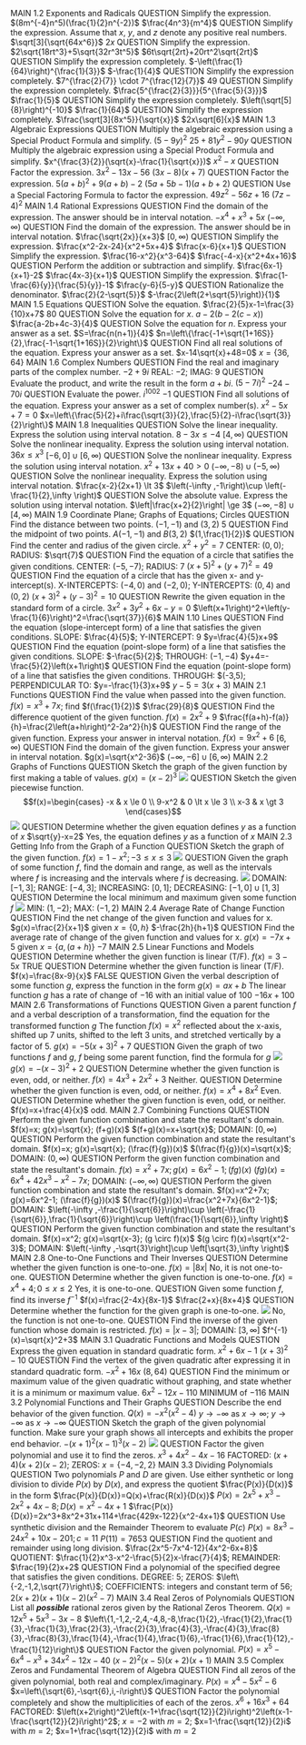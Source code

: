 MAIN
    1.2
    Exponents and Radicals
    QUESTION
        Simplify the expression.
        $(8m^{-4}n^5)(\frac{1}{2}n^{-2})$
        $\frac{4n^3}{m^4}$
    QUESTION
        Simplify the expression. Assume that $x$, $y$, and $z$ denote any positive real numbers.
        $\sqrt[3]{\sqrt{64x^6}}$
        $2x$
    QUESTION
        Simplify the expression.
        $2\sqrt{18rt^3}+5\sqrt{32r^3t^5}$
        $6t\sqrt{2rt}+20rt^2\sqrt{2rt}$
    QUESTION
        Simplify the expression completely.
        $-\left(\frac{1}{64}\right)^{\frac{1}{3}}$
        $-\frac{1}{4}$
    QUESTION
        Simplify the expression completely.
        $7^{\frac{2}{7}} \cdot 7^{\frac{12}{7}}$
        $49$
    QUESTION
        Simplify the expression completely.
        $\frac{5^{\frac{2}{3}}}{5^{\frac{5}{3}}}$
        $\frac{1}{5}$
    QUESTION
        Simplify the expression completely.
        $\left(\sqrt[5]{8}\right)^{-10}$
        $\frac{1}{64}$
    QUESTION
        Simplify the expression completely.
        $\frac{\sqrt[3]{8x^5}}{\sqrt{x}}$
        $2x\sqrt[6]{x}$
MAIN
    1.3
    Algebraic Expressions
    QUESTION
        Multiply the algebraic expression using a Special Product Formula and simplify.
        $(5-9y)^2$
        $25+81y^2-90y$
    QUESTION
        Multiply the algebraic expression using a Special Product Formula and simplify.
        $x^{\frac{3}{2}}(\sqrt{x}-\frac{1}{\sqrt{x}})$
        $x^2-x$
    QUESTION
        Factor the expression.
        $3x^2-13x-56$
        $\left(3x-8\right)\left(x+7\right)$
    QUESTION
        Factor the expression.
        $5(a+b)^2+9(a+b)-2$
        $(5a+5b-1)(a+b+2)$
    QUESTION
        Use a Special Factoring Formula to factor the expression.
        $49z^2-56z+16$
        $\left(7z-4\right)^2$
MAIN
    1.4
    Rational Expressions
    QUESTION
        Find the domain of the expression. The answer should be in interval notation.
        $-x^4+x^3+5x$
        $\left(-\infty,\infty\right)$
    QUESTION
        Find the domain of the expression. The answer should be in interval notation.
        $\frac{\sqrt{2x}}{x+3}$
        $\left[0,\infty\right)$
    QUESTION
        Simplify the expression.
        $\frac{x^2-2x-24}{x^2+5x+4}$
        $\frac{x-6}{x+1}$
    QUESTION
        Simplify the expression.
        $\frac{16-x^2}{x^3-64}$
        $\frac{-4-x}{x^2+4x+16}$
    QUESTION
        Perform the addition or subtraction and simplify.
        $\frac{6x-1}{x+1}-2$
        $\frac{4x-3}{x+1}$
    QUESTION
        Simplify the expression.
        $\frac{1-\frac{6}{y}}{\frac{5}{y}}-1$
        $\frac{y-6}{5-y}$
    QUESTION
        Rationalize the denominator.
        $\frac{2}{2-\sqrt{5}}$
        $-\frac{2\left(2+\sqrt{5}\right)}{1}$
MAIN
    1.5
    Equations
    QUESTION
        Solve the equation.
        $\frac{2}{5}x-1=\frac{3}{10}x+7$
        $80$
    QUESTION
        Solve the equation for $x$.
        $a-2\left(b-2\left(c-x\right)\right)$
        $\frac{a-2b+4c-3}{4}$
    QUESTION
        Solve the equation for $n$. Express your answer as a set.
        $S=\frac{n(n+1)}{4}$
        $n=\left\{\frac{-1+\sqrt{1+16S}}{2},\frac{-1-\sqrt{1+16S}}{2}\right\}$
    QUESTION
        Find all real solutions of the equation. Express your answer as a set.
        $x-14\sqrt{x}+48=0$
        $x=\left\{36,64\right\}$
MAIN
    1.6
    Complex Numbers
    QUESTION
        Find the real and imaginary parts of the complex number.
        $-2+9i$
        REAL: $-2$; IMAG: $9$
    QUESTION
        Evaluate the product, and write the result in the form $a+bi$.
        $(5-7i)^2$
        $-24-70i$
    QUESTION
        Evaluate the power.
        $i^1002$
        $-1$
    QUESTION
        Find all solutions of the equation. Express your answer as a set of complex number(s).
        $x^2-5x+7=0$
        $x=\left\{\frac{5}{2}+i\frac{\sqrt{3}}{2},\frac{5}{2}-i\frac{\sqrt{3}}{2}\right\}$
MAIN
    1.8
    Inequalities
    QUESTION
        Solve the linear inequality. Express the solution using interval notation.
        $8-3x\le -4$
        $\left[4,\infty \right)$
    QUESTION
        Solve the nonlinear inequality. Express the solution using interval notation.
        $36x\le x^3$
        $\left[-6,0\right]\cup \left[6,\infty \right)$
    QUESTION
        Solve the nonlinear inequality. Express the solution using interval notation.
        $x^2+13x+40\gt 0$
        $\left(-\infty ,-8\right)\cup \left(-5,\infty \right)$
    QUESTION
        Solve the nonlinear inequality. Express the solution using interval notation.
        $\frac{x-2}{2x+1} \lt 3$
        $\left(-\infty ,-1\right)\cup \left(-\frac{1}{2},\infty \right)$
    QUESTION
        Solve the absolute value. Express the solution using interval notation.
        $\left|\frac{x+2}{2}\right| \ge 3$
        $\left(-\infty ,-8\right]\cup \left[4,\infty \right)$
MAIN
    1.9
    Coordinate Plane; Graphs of Equations; Circles
    QUESTION
        Find the distance between two points.
        $(-1,-1)$ and $(3,2)$
        $5$
    QUESTION
        Find the midpoint of two points.
        $A(-1,-1)$ and $B(3,2)$
        $(1,\frac{1}{2})$
    QUESTION
        Find the center and radius of the given circle.
        $x^2+y^2=7$
        CENTER: $(0,0)$; RADIUS: $\sqrt{7}$
    QUESTION
        Find the equation of a circle that satifies the given conditions.
        CENTER: $(-5, -7)$; RADIUS: $7$
        $\left(x+5\right)^2+\left(y+7\right)^2=49$
    QUESTION
        Find the equation of a circle that has the given x- and y-intercept(s).
        X-INTERCEPTS: $(-4,0)$ and $(-2,0)$; Y-INTERCEPTS: $(0,4)$ and $(0,2)$
        $\left(x+3\right)^2+\left(y-3\right)^2=10$
    QUESTION
        Rewrite the given equation in the standard form of a circle.
        $3x^2+3y^2+6x-y=0$
        $\left(x+1\right)^2+\left(y-\frac{1}{6}\right)^2=\frac{\sqrt{37}}{6}$
MAIN
    1.10
    Lines
    QUESTION
        Find the equation (slope-intercept form) of a line that satisfies the given conditions.
        SLOPE: $\frac{4}{5}$; Y-INTERCEPT: $9$
        $y=\frac{4}{5}x+9$
    QUESTION
        Find the equation (point-slope form) of a line that satisfies the given conditions.
        SLOPE: $-\frac{5}{2}$; THROUGH: $(-1,-4)$
        $y+4=-\frac{5}{2}\left(x+1\right)$
    QUESTION
        Find the equation (point-slope form) of a line that satisfies the given conditions.
        THROUGH: $(-3,5); PERPENDICULAR TO: $y=-\frac{1}{3}x+9$
        $y-5=3\left(x+3\right)$
MAIN
    2.1
    Functions
    QUESTION
        Find the value when passed into the given function.
        $f(x)=x^3+7x$; find $f(\frac{1}{2})$
        $\frac{29}{8}$
    QUESTION
        Find the difference quotient of the given function.
        $f(x)=2x^2+9$
        $\frac{f(a+h)-f(a)}{h}=\frac{2\left(a+h\right)^2-2a^2}{h}$
    QUESTION
        Find the range of the given function. Express your answer in interval notation.
        $f(x)=9x^2+6$
        $\left[6,\infty \right)$
    QUESTION
        Find the domain of the given function. Express your answer in interval notation.
        $g(x)=\sqrt{x^2-36}$
        $\left(-\infty ,-6\right]\cup \left[6,\infty \right)$
MAIN
    2.2
    Graphs of Functions
    QUESTION
        Sketch the graph of the given function by first making a table of values.
        $g(x)=(x-2)^3$
        ![](/assets/math003_studyguide_2_2_0.png)
    QUESTION
        Sketch the given piecewise function.
        $$f(x)=\begin{cases} -x & x \le 0 \\ 9-x^2 & 0 \lt x \le 3 \\ x-3 & x \gt 3 \end{cases}$$
        ![](/assets/math003_studyguide_2_2_1.png)
    QUESTION
        Determine whether the given equation defines $y$ as a function of $x$
        $\sqrt{y}-x=2$
        Yes, the equation defines $y$ as a function of $x$
MAIN
    2.3
    Getting Info from the Graph of a Function
    QUESTION
        Sketch the graph of the given function.
        $f(x)=1-x^2; -3 \le x \le 3$
        ![](/assets/math003_studyguide_2_3_0.png)
    QUESTION
        Given the graph of some function $f$, find the domain and range, as well as the intervals where $f$ is increasing and the intervals where $f$ is decreasing.
        ![](/assets/math003_studyguide_2_3_1.png)
        DOMAIN: $\left[-1,3\right]$; RANGE: $\left[-4,3\right]$; INCREASING: $\left[0,1\right]$; DECREASING: $\left[-1,0\right]\cup \left[1,3\right]$
    QUESTION
        Determine the local minimum and maximum given some function $f$
        ![](/assets/math003_studyguide_2_3_2.png)
        MIN: $(1,-2)$; MAX: $(-1,2)$
MAIN
    2.4
    Average Rate of Change Function
    QUESTION
        Find the net change of the given function and values for x.
        $g(x)=\frac{2}{x+1}$ given $x=\left\{0,h\right\}$
        $-\frac{2h}{h+1}$
    QUESTION
        Find the average rate of change of the given function and values for x.
        $g(x)=-7x+5$ given $x=\left\{a,(a+h)\right\}$
        $-7$
MAIN
    2.5
    Linear Functions and Models
    QUESTION
        Determine whether the given function is linear (T/F).
        $f(x)=3-5x$
        TRUE
    QUESTION
        Determine whether the given function is linear (T/F).
        $f(x)=\frac{8x-9}{x}$
        FALSE
    QUESTION
        Given the verbal description of some function $g$, express the function in the form $g(x)=ax+b$
        The linear function $g$ has a rate of change of $-16$ with an initial value of $100$
        $-16x+100$
MAIN
    2.6
    Transformations of Functions
    QUESTION
        Given a parent function $f$ and a verbal description of a transformation, find the equation for the transformed function $g$
        The function $f(x)=x^2$ reflected about the x-axis, shifted up 7 units, shifted to the left 3 units, and stretched vertically by a factor of 5.
        $g(x)=-5\left(x+3\right)^2+7$
    QUESTION
        Given the graph of two functions $f$ and $g$, $f$ being some parent function, find the formula for $g$
        ![](/assets/math003_studyguide_2_6_0.png)
        $g(x)=-\left(x-3\right)^2+2$
    QUESTION
        Determine whether the given function is even, odd, or neither.
        $f(x)=4x^3+2x^2+3$
        Neither.
    QUESTION
        Determine whether the given function is even, odd, or neither.
        $f(x)=x^4+8x^2$
        Even.
    QUESTION
        Determine whether the given function is even, odd, or neither.
        $f(x)=x+\frac{4}{x}$
        odd.
MAIN
    2.7
    Combining Functions
    QUESTION
        Perform the given function combination and state the resultant's domain.
        $f(x)=x; g(x)=\sqrt{x}; (f+g)(x)$
        $(f+g)(x)=x+\sqrt{x}$; DOMAIN: $\left[0,\infty \right)$
    QUESTION
        Perform the given function combination and state the resultant's domain.
        $f(x)=x; g(x)=\sqrt{x}; (\frac{f}{g})(x)$
        $(\frac{f}{g})(x)=\sqrt{x}$; DOMAIN: $\left(0,\infty \right)$
    QUESTION
        Perform the given function combination and state the resultant's domain.
        $f(x)=x^2+7x; g(x)=6x^2-1; (fg)(x)$
        $(fg)(x)=6x^4+42x^3-x^2-7x$; DOMAIN: $\left(-\infty ,\infty \right)$
    QUESTION
        Perform the given function combination and state the resultant's domain.
        $f(x)=x^2+7x; g(x)=6x^2-1; (\frac{f}{g})(x)$
        $(\frac{f}{g})(x)=\frac{x^2+7x}{6x^2-1}$; DOMAIN: $\left(-\infty ,-\frac{1}{\sqrt{6}}\right)\cup \left(-\frac{1}{\sqrt{6}},\frac{1}{\sqrt{6}}\right)\cup \left(\frac{1}{\sqrt{6}},\infty \right)$
    QUESTION
        Perform the given function combination and state the resultant's domain.
        $f(x)=x^2; g(x)=\sqrt{x-3}; (g \circ f)(x)$
        $(g \circ f)(x)=\sqrt{x^2-3}$; DOMAIN: $\left(-\infty ,-\sqrt{3}\right]\cup \left[\sqrt{3},\infty \right)$
MAIN
    2.8
    One-to-One Functions and Their Inverses
    QUESTION
        Determine whether the given function is one-to-one.
        $f(x)=|8x|$
        No, it is not one-to-one.
    QUESTION
        Determine whether the given function is one-to-one.
        $f(x)=x^4+4;0 \le x \le 2$
        Yes, it is one-to-one.
    QUESTION
        Given some function $f$, find its inverse $f^{-1}$
        $f(x)=\frac{2-4x}{8x-1}$
        $\frac{2+x}{8x+4}$
    QUESTION
        Determine whether the function for the given graph is one-to-one.
        ![](/assets/math003_studyguide_2_8_0.png)
        No, the function is not one-to-one.
    QUESTION
        Find the inverse of the given function whose domain is restricted.
        $f(x)=|x-3|$; DOMAIN: $[3,\infty]$
        $f^{-1}(x)=\sqrt{x}^2+3$
MAIN
    3.1
    Quadratic Functions and Models
    QUESTION
        Express the given equation in standard quadratic form.
        $x^2+6x-1$
        $\left(x+3\right)^2-10$
    QUESTION
        Find the vertex of the given quadratic after expressing it in standard quadratic form.
        $-x^2+16x$
        $(8,64)$
    QUESTION
        Find the minimum or maximum value of the given quadratic without graphing, and state whether it is a minimum or maximum value.
        $6x^2-12x-110$
        MINIMUM of $-116$
MAIN
    3.2
    Polynomial Functions and Their Graphs
    QUESTION
        Describe the end behavior of the given function.
        $Q(x)=-x^2(x^2-4)$
        $y \rightarrow -\infty$ as $x \rightarrow \infty$; $y \rightarrow -\infty$ as $x \rightarrow -\infty$
    QUESTION
        Sketch the graph of the given polynomial function. Make sure your graph shows all intercepts and exhibits the proper end behavior.
        $−(x + 1)^2(x − 1)^3(x − 2)$
        ![](/assets/math003_studyguide_3_2_0.png)
    QUESTION
        Factor the given polynomial and use it to find the zeros.
        $x^3 + 4x^2 − 4x − 16$
        FACTORED: $(x+4)(x+2)(x-2)$; ZEROS: $x=\left\{-4,-2,2\right\}$
MAIN
    3.3
    Dividing Polynomials
    QUESTION
        Two polynomials $P$ and $D$ are given. Use either synthetic or long division to divide $P(x)$ by $D(x)$, and express the quotient $\frac{P(x)}{D(x)}$ in the form $\frac{P(x)}{D(x)}=Q(x)+\frac{R(x)}{D(x)}$
        $P(x)=2x^5 + x^3 − 2x^2 + 4x − 8; D(x)=x^2 − 4x + 1$
        $\frac{P(x)}{D(x)}=2x^3+8x^2+31x+114+\frac{429x-122}{x^2-4x+1}$
    QUESTION
        Use synthetic division and the Remainder Theorem to evaluate $P(c)$
        $P(x) = 8x^3 − 24x^2 + 10x − 201;c = 11$
        $P(11)=7653$
    QUESTION
        Find the quotient and remainder using long division.
        $\frac{2x^5-7x^4-12}{4x^2-6x+8}$
        QUOTIENT: $\frac{1}{2}x^3-x^2-\frac{5}{2}x-\frac{7}{4}$; REMAINDER: $\frac{19}{2}x+2$
    QUESTION
        Find a polynomial of the specified degree that satisfies the given conditions.
        DEGREE: $5$; ZEROS: $\left\{-2,-1,2,\sqrt{7}\right\}$; COEFFICIENTS: integers and constant term of $56$;
        $2\left(x+2\right)\left(x+1\right)\left(x-2\right)\left(x^2-7\right)$
MAIN
    3.4
    Real Zeros of Polynomials
    QUESTION
        List all ***possible*** rational zeros given by the Rational Zeros Theorem.
        $Q(x)=12x^5 + 5x^3 − 3x − 8$
        $\left\{1,-1,2,-2,4,-4,8,-8,\frac{1}{2},-\frac{1}{2},\frac{1}{3},-\frac{1}{3},\frac{2}{3},-\frac{2}{3},\frac{4}{3},-\frac{4}{3},\frac{8}{3},-\frac{8}{3},\frac{1}{4},-\frac{1}{4},\frac{1}{6},-\frac{1}{6},\frac{1}{12},-\frac{1}{12}\right\}$
    QUESTION
        Factor the given polynomial.
        $P(x)=x^5 − 6x^4 − x^3 + 34x^2 − 12x − 40$
        $\left(x-2\right)^2\left(x-5\right)\left(x+2\right)\left(x+1\right)$
MAIN
    3.5
    Complex Zeros and Fundamental Theorem of Algebra
    QUESTION
        Find all zeros of the given polynomial, both real and complex/imaginary.
        $P(x)=x^4-5x^2-6$
        $x=\left\{\sqrt{6},-\sqrt{6},i,-i\right\}$
    QUESTION
        Factor the polynomial completely and show the multiplicities of each of the zeros.
        $x^6 + 16x^3 + 64$
        FACTORED: $\left(x+2\right)^2\left(x-1+\frac{\sqrt{12}}{2}i\right)^2\left(x-1-\frac{\sqrt{12}}{2}i\right)^2$; $x=-2$ with $m=2$; $x=1-\frac{\sqrt{12}}{2}i$ with $m=2$; $x=1+\frac{\sqrt{12}}{2}i$ with $m=2$
